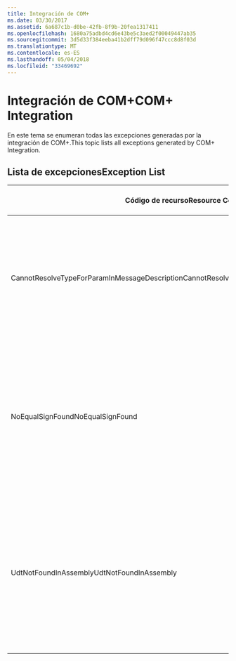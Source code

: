 ```yaml
---
title: Integración de COM+
ms.date: 03/30/2017
ms.assetid: 6a687c1b-d0be-42fb-8f9b-20fea1317411
ms.openlocfilehash: 1680a75adbd4cd6e43be5c3aed2f00049447ab35
ms.sourcegitcommit: 3d5d33f384eeba41b2dff79d096f47ccc8d8f03d
ms.translationtype: MT
ms.contentlocale: es-ES
ms.lasthandoff: 05/04/2018
ms.locfileid: "33469692"
---
```

# <a name="com-integration"></a><span data-ttu-id="25747-102">Integración de COM+</span><span class="sxs-lookup"><span data-stu-id="25747-102">COM+ Integration</span></span>
<span data-ttu-id="25747-103">En este tema se enumeran todas las excepciones generadas por la integración de COM+.</span><span class="sxs-lookup"><span data-stu-id="25747-103">This topic lists all exceptions generated by COM+ Integration.</span></span>  
  
## <a name="exception-list"></a><span data-ttu-id="25747-104">Lista de excepciones</span><span class="sxs-lookup"><span data-stu-id="25747-104">Exception List</span></span>  
  
|<span data-ttu-id="25747-105">Código de recurso</span><span class="sxs-lookup"><span data-stu-id="25747-105">Resource Code</span></span>|<span data-ttu-id="25747-106">Cadena de recurso</span><span class="sxs-lookup"><span data-stu-id="25747-106">Resource String</span></span>|  
|-------------------|---------------------|  
|<span data-ttu-id="25747-107">CannotResolveTypeForParamInMessageDescription</span><span class="sxs-lookup"><span data-stu-id="25747-107">CannotResolveTypeForParamInMessageDescription</span></span>|<span data-ttu-id="25747-108">No se puede resolver el tipo del parámetro especificado dentro del espacio de nombres especificado.</span><span class="sxs-lookup"><span data-stu-id="25747-108">The type for the specified parameter within the specified namespace cannot be resolved.</span></span>|  
|<span data-ttu-id="25747-109">NoEqualSignFound</span><span class="sxs-lookup"><span data-stu-id="25747-109">NoEqualSignFound</span></span>|<span data-ttu-id="25747-110">La palabra clave especificada no tiene ningún signo igual que lo siga.</span><span class="sxs-lookup"><span data-stu-id="25747-110">The specified keyword has no equal sign following it.</span></span> <span data-ttu-id="25747-111">Asegúrese de que un signo igual y un valor siguen a cada palabra clave.</span><span class="sxs-lookup"><span data-stu-id="25747-111">Ensure that each keyword is followed by an equal sign and a value.</span></span>|  
|<span data-ttu-id="25747-112">UdtNotFoundInAssembly</span><span class="sxs-lookup"><span data-stu-id="25747-112">UdtNotFoundInAssembly</span></span>|<span data-ttu-id="25747-113">No se puede encontrar el tipo definido por el usuario especificado.</span><span class="sxs-lookup"><span data-stu-id="25747-113">The specified user-defined type cannot be found.</span></span> <span data-ttu-id="25747-114">Asegúrese de que el tipo y biblioteca de tipos correctos se registran y especifican.</span><span class="sxs-lookup"><span data-stu-id="25747-114">Ensure that the correct type and type library are registered and specified.</span></span>|

